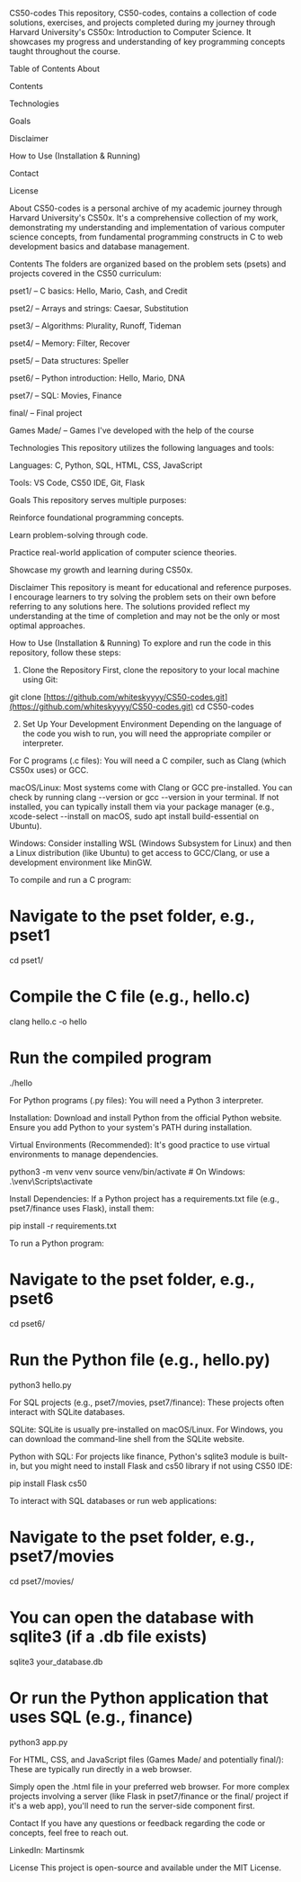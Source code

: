 CS50-codes
This repository, CS50-codes, contains a collection of code solutions, exercises, and projects completed during my journey through Harvard University's CS50x: Introduction to Computer Science. It showcases my progress and understanding of key programming concepts taught throughout the course.

Table of Contents
About

Contents

Technologies

Goals

Disclaimer

How to Use (Installation & Running)

Contact

License

About
CS50-codes is a personal archive of my academic journey through Harvard University's CS50x. It's a comprehensive collection of my work, demonstrating my understanding and implementation of various computer science concepts, from fundamental programming constructs in C to web development basics and database management.

Contents
The folders are organized based on the problem sets (psets) and projects covered in the CS50 curriculum:

pset1/ – C basics: Hello, Mario, Cash, and Credit

pset2/ – Arrays and strings: Caesar, Substitution

pset3/ – Algorithms: Plurality, Runoff, Tideman

pset4/ – Memory: Filter, Recover

pset5/ – Data structures: Speller

pset6/ – Python introduction: Hello, Mario, DNA

pset7/ – SQL: Movies, Finance

final/ – Final project

Games Made/ – Games I've developed with the help of the course

Technologies
This repository utilizes the following languages and tools:

Languages: C, Python, SQL, HTML, CSS, JavaScript

Tools: VS Code, CS50 IDE, Git, Flask

Goals
This repository serves multiple purposes:

Reinforce foundational programming concepts.

Learn problem-solving through code.

Practice real-world application of computer science theories.

Showcase my growth and learning during CS50x.

Disclaimer
This repository is meant for educational and reference purposes. I encourage learners to try solving the problem sets on their own before referring to any solutions here. The solutions provided reflect my understanding at the time of completion and may not be the only or most optimal approaches.

How to Use (Installation & Running)
To explore and run the code in this repository, follow these steps:

1. Clone the Repository
First, clone the repository to your local machine using Git:

git clone [https://github.com/whiteskyyyy/CS50-codes.git](https://github.com/whiteskyyyy/CS50-codes.git)
cd CS50-codes

2. Set Up Your Development Environment
Depending on the language of the code you wish to run, you will need the appropriate compiler or interpreter.

For C programs (.c files):
You will need a C compiler, such as Clang (which CS50x uses) or GCC.

macOS/Linux: Most systems come with Clang or GCC pre-installed. You can check by running clang --version or gcc --version in your terminal. If not installed, you can typically install them via your package manager (e.g., xcode-select --install on macOS, sudo apt install build-essential on Ubuntu).

Windows: Consider installing WSL (Windows Subsystem for Linux) and then a Linux distribution (like Ubuntu) to get access to GCC/Clang, or use a development environment like MinGW.

To compile and run a C program:

# Navigate to the pset folder, e.g., pset1
cd pset1/
# Compile the C file (e.g., hello.c)
clang hello.c -o hello
# Run the compiled program
./hello

For Python programs (.py files):
You will need a Python 3 interpreter.

Installation: Download and install Python from the official Python website. Ensure you add Python to your system's PATH during installation.

Virtual Environments (Recommended): It's good practice to use virtual environments to manage dependencies.

python3 -m venv venv
source venv/bin/activate  # On Windows: .\venv\Scripts\activate

Install Dependencies: If a Python project has a requirements.txt file (e.g., pset7/finance uses Flask), install them:

pip install -r requirements.txt

To run a Python program:

# Navigate to the pset folder, e.g., pset6
cd pset6/
# Run the Python file (e.g., hello.py)
python3 hello.py

For SQL projects (e.g., pset7/movies, pset7/finance):
These projects often interact with SQLite databases.

SQLite: SQLite is usually pre-installed on macOS/Linux. For Windows, you can download the command-line shell from the SQLite website.

Python with SQL: For projects like finance, Python's sqlite3 module is built-in, but you might need to install Flask and cs50 library if not using CS50 IDE:

pip install Flask cs50

To interact with SQL databases or run web applications:

# Navigate to the pset folder, e.g., pset7/movies
cd pset7/movies/
# You can open the database with sqlite3 (if a .db file exists)
sqlite3 your_database.db
# Or run the Python application that uses SQL (e.g., finance)
python3 app.py

For HTML, CSS, and JavaScript files (Games Made/ and potentially final/):
These are typically run directly in a web browser.

Simply open the .html file in your preferred web browser. For more complex projects involving a server (like Flask in pset7/finance or the final/ project if it's a web app), you'll need to run the server-side component first.

Contact
If you have any questions or feedback regarding the code or concepts, feel free to reach out.

LinkedIn: Martinsmk

License
This project is open-source and available under the MIT License.